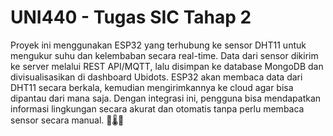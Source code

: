 # UNI440 - Tugas SIC Tahap 2

Proyek ini menggunakan ESP32 yang terhubung ke sensor DHT11 untuk mengukur suhu dan kelembaban secara real-time. Data dari sensor dikirim ke server melalui REST API/MQTT, lalu disimpan ke database MongoDB dan divisualisasikan di dashboard Ubidots. ESP32 akan membaca data dari DHT11 secara berkala, kemudian mengirimkannya ke cloud agar bisa dipantau dari mana saja. Dengan integrasi ini, pengguna bisa mendapatkan informasi lingkungan secara akurat dan otomatis tanpa perlu membaca sensor secara manual. 🚀🌡📡
